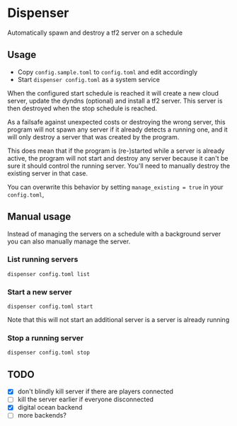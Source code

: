 # Dispenser

Automatically spawn and destroy a tf2 server on a schedule

## Usage

- Copy `config.sample.toml` to `config.toml` and edit accordingly
- Start `dispenser config.toml` as a system service

When the configured start schedule is reached it will create a new cloud server, update the dyndns (optional)
and install a tf2 server.
This server is then destroyed when the stop schedule is reached.

As a failsafe against unexpected costs or destroying the wrong server, this program will not spawn any server
if it already detects a running one, and it will only destroy a server that was created by the program.

This does mean that if the program is (re-)started while a server is already active, the program will not
start and destroy any server because it can't be sure it should control the running server.
You'll need to manually destroy the existing server in that case.

You can overwrite this behavior by setting `manage_existing = true` in your `config.toml`,  

## Manual usage

Instead of managing the servers on a schedule with a background server you can also manually manage the server.

### List running servers

```shell
dispenser config.toml list
```

### Start a new server

```shell
dispenser config.toml start
```

Note that this will not start an additional server is a server is already running

### Stop a running server

```shell
dispenser config.toml stop
```

## TODO

- [x] don't blindly kill server if there are players connected
- [ ] kill the server earlier if everyone disconnected
- [x] digital ocean backend
- [ ] more backends?